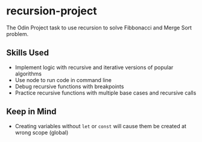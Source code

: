 # recursion-project
The Odin Project task to use recursion to solve Fibbonacci and Merge Sort problem.

## Skills Used
- Implement logic with recursive and iterative versions of popular algorithms
- Use node to run code in command line
- Debug recursive functions with breakpoints
- Practice recursive functions with multiple base cases and recursive calls

## Keep in Mind
- Creating variables without `let` or `const` will cause them be created at wrong scope (global)